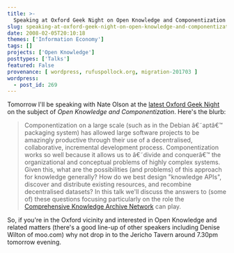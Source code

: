 ```yaml
---
title: >-
  Speaking at Oxford Geek Night on Open Knowledge and Componentization
slug: speaking-at-oxford-geek-night-on-open-knowledge-and-componentization
date: 2008-02-05T20:10:18
themes: ['Information Economy']
tags: []
projects: ['Open Knowledge']
posttypes: ['Talks']
featured: False
provenance: [ wordpress, rufuspollock.org, migration-201703 ]
wordpress:
  - post_id: 269
---
```


Tomorrow I'll be speaking with Nate Olson at the [latest Oxford Geek Night](http://oxford.geeknights.net/2008/feb-6th/) on the subject of *Open Knowledge and Componentization*. Here's the blurb:

> Componentization on a large scale (such as in the Debian â€˜aptâ€™ packaging system) has allowed large software projects to be amazingly productive through their use of a decentralised, collaborative, incremental development process. Componentization works so well because it allows us to â€˜divide and conquerâ€™ the organizational and conceptual problems of highly complex systems. Given this, what are the possibilities (and problems) of this approach for knowledge generally? How do we best design "knowledge APIs", discover and distribute existing resources, and recombine decentralised datasets? In this talk we'll discuss the answers to (some of) these questions focusing particularly on the role the [Comprehensive Knowledge Archive Network](http://www.ckan.net/) can play.

So, if you're in the Oxford vicinity and interested in Open Knowledge and related matters (there's a good line-up of other speakers including Denise Wilton of moo.com) why not drop in to the Jericho Tavern around 7.30pm tomorrow evening.


